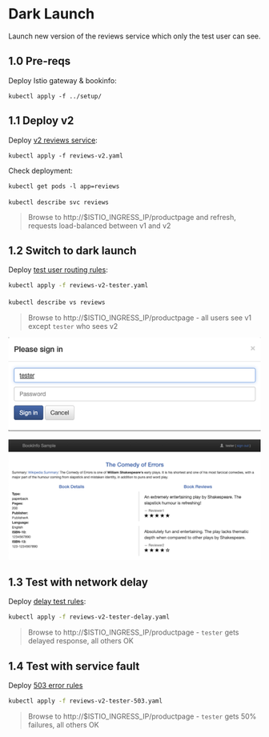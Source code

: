 # Dark Launch

Launch new version of the reviews service which only the test user can see.

## 1.0 Pre-reqs

Deploy Istio gateway & bookinfo:

```
kubectl apply -f ../setup/
```

## 1.1 Deploy v2

Deploy [v2 reviews service](./reviews-v2.yaml):

```
kubectl apply -f reviews-v2.yaml
```

Check deployment:

```
kubectl get pods -l app=reviews

kubectl describe svc reviews
```

> Browse to http://$ISTIO_INGRESS_IP/productpage and refresh, requests load-balanced between v1 and v2

## 1.2 Switch to dark launch

Deploy [test user routing rules](./reviews-v2-tester.yaml):

```sh
kubectl apply -f reviews-v2-tester.yaml

kubectl describe vs reviews
```

> Browse to http://$ISTIO_INGRESS_IP/productpage - all users see v1 except `tester` who sees v2

![Alt text](image-1.png)

![Alt text](image.png)

## 1.3 Test with network delay

Deploy [delay test rules](./reviews-v2-tester-delay.yaml):

```sh
kubectl apply -f reviews-v2-tester-delay.yaml
```

> Browse to http://$ISTIO_INGRESS_IP/productpage - `tester` gets delayed response, all others OK

## 1.4 Test with service fault

Deploy [503 error rules](./reviews-v2-tester-503.yaml)

```sh
kubectl apply -f reviews-v2-tester-503.yaml
```

> Browse to http://$ISTIO_INGRESS_IP/productpage -  `tester` gets 50% failures, all others OK